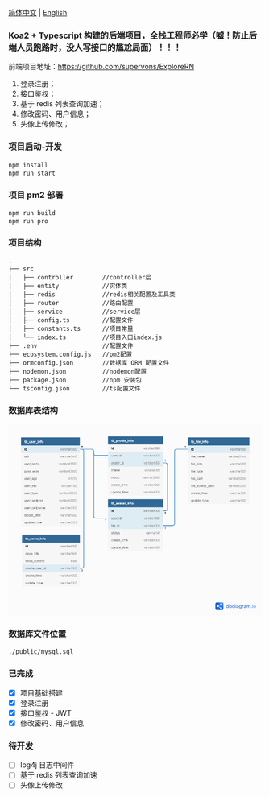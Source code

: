 [简体中文](./README.md) | [English](./README.en.md)

### Koa2 + Typescript 构建的后端项目，全栈工程师必学（嘘！防止后端人员跑路时，没人写接口的尴尬局面）！！！

前端项目地址：https://github.com/supervons/ExploreRN

1. 登录注册；
2. 接口鉴权；
3. 基于 redis 列表查询加速；
4. 修改密码、用户信息；
5. 头像上传修改；

### 项目启动-开发

```
npm install
npm run start
```

### 项目 pm2 部署

```
npm run build
npm run pro
```

### 项目结构

```
.
├── src
│   ├── controller        //controller层
│   ├── entity            //实体类
│   ├── redis             //redis相关配置及工具类
│   ├── router            //路由配置
│   ├── service           //service层
│   ├── config.ts         //配置文件
│   ├── constants.ts      //项目常量
│   └── index.ts          //项目入口index.js
├── .env                  //配置文件
├── ecosystem.config.js   //pm2配置
├── ormconfig.json        //数据库 ORM 配置文件
├── nodemon.json          //nodemon配置
├── package.json          //npm 安装包
└── tsconfig.json         //ts配置文件
```

### 数据库表结构

<img src="./public/explore.png" alt="表结构" align="center"/>

### 数据库文件位置

```
./public/mysql.sql
```

### 已完成

- [x] 项目基础搭建
- [x] 登录注册
- [x] 接口鉴权 - JWT
- [x] 修改密码、用户信息

### 待开发

- [ ] log4j 日志中间件
- [ ] 基于 redis 列表查询加速
- [ ] 头像上传修改
